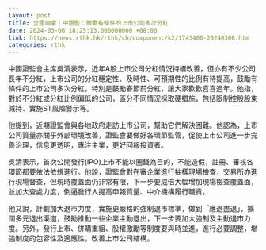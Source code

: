 ```yaml
---
layout: post
title: 全國兩會｜中證監：鼓勵有條件的上市公司多次分紅
date: 2024-03-06 18:25:13.000000000 +08:00
link: https://news.rthk.hk/rthk/ch/component/k2/1743400-20240306.htm
categories: rthk
---
```


中國證監會主席吳清表示，近年A股上市公司分紅情況持續改善，但亦有不少公司長年不分紅，上市公司的分紅穩定性、及時性、可預期性的比例有待提高，鼓勵有條件的上市公司多次分紅，特別是鼓勵春節前分紅，讓大家歡歡喜喜過年。他指，對於不分紅或分紅比例偏低的公司，區分不同情況採取硬措施，包括限制控股股東減持、實施ST風險警示等。

他提到，近期證監會與各地政府走訪上市公司，幫助它們解決困難。他認為，上市公司質量亦關乎外部環境改善，證監會要做好各環節監管，促使上市公司進一步完善治理，信息更透明，專注主業，更好回報投資者。

吳清表示，首次公開發行(IPO)上市不能以圈錢為目的，不能造假，註冊、審核各環節都要依法依規進行。他說，證監會對在審企業進行抽樣現場檢查，交易所亦進行現場督查，但現時覆蓋面仍非常有限，下一步要成倍大幅增加現場檢查覆蓋面，並加大查處力度，倒逼發行人提高申報質量、中介機構履行職責。

他又說，計劃加大退市力度，實施更嚴格的強制退市標準，做到「應退盡退」，擴闊多元退出渠道，鼓勵推動一些企業主動退出，下一步要加大強制及主動退市力度。另外，發行上市、併購重組、股權激勵等制度要與時並進，進行必要調整，增強制度的包容性及適應性，改善上市公司結構。
